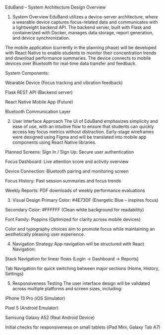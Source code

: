 EduBand – System Architecture Design Overview
1. System Overview
EduBand utilizes a device-server architecture, where a wearable device captures focus-related data and communicates with a lightweight backend API.
The backend server, built with Flask and containerized with Docker, manages data storage, report generation, and device synchronization.

The mobile application (currently in the planning phase) will be developed with React Native to enable students to monitor their concentration trends and download performance summaries.
The device connects to mobile devices over Bluetooth for real-time data transfer and feedback.

System Components:

Wearable Device (Focus tracking and vibration feedback)

Flask REST API (Backend server)

React Native Mobile App (Future)

Bluetooth Communication Layer

2. User Interface Approach
The UI of EduBand emphasizes simplicity and ease of use, with an intuitive flow to ensure that students can quickly access key focus metrics without distraction.
Early-stage wireframes were designed using Figma and will be translated into mobile app components using React Native libraries.

Planned Screens:
Sign In / Sign Up: Secure user authentication

Focus Dashboard: Live attention score and activity overview

Device Connection: Bluetooth pairing and monitoring screen

Focus History: Past session summaries and focus trends

Weekly Reports: PDF downloads of weekly performance evaluations

3. Visual Design
Primary Color: #4E73DF (Energetic Blue – inspires focus)

Secondary Color: #FFFFFF (Clean white background for readability)

Font Family: Poppins (Optimized for clarity across mobile devices)

Color and typography choices aim to promote focus while maintaining an aesthetically pleasing user experience.

4. Navigation Strategy
App navigation will be structured with React Navigation:

Stack Navigation for linear flows (Login → Dashboard → Reports)

Tab Navigation for quick switching between major sections (Home, History, Settings)

5. Responsiveness Testing
The user interface design will be validated across multiple platforms and screen sizes, including:

iPhone 13 Pro (iOS Simulator)

Pixel 5 (Android Emulator)

Samsung Galaxy A52 (Real Android Device)

Initial checks for responsiveness on small tablets (iPad Mini, Galaxy Tab A7)
